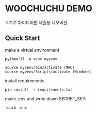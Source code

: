 # WOOCHUCHU DEMO

우쭈쭈 아이디어톤 제출용 데모버전

## Quick Start
make a virtual environment
```
python(3) -m venv myvenv

source myvenv/bin/activate (MAC)
source myvenv/Scripts/activate (Windows)
```

install requirements
```
pip install -r requirements.txt
```

make .env and write down SECRET_KEY:

```
touch .env
```
